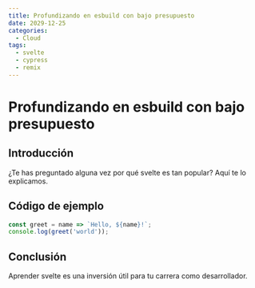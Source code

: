 ```yaml
---
title: Profundizando en esbuild con bajo presupuesto
date: 2029-12-25
categories:
  - Cloud
tags:
  - svelte
  - cypress
  - remix
---
```


# Profundizando en esbuild con bajo presupuesto

## Introducción

¿Te has preguntado alguna vez por qué svelte es tan popular? Aquí te lo explicamos.

## Código de ejemplo

```javascript
const greet = name => `Hello, ${name}!`;
console.log(greet('world'));
```

## Conclusión

Aprender svelte es una inversión útil para tu carrera como desarrollador.